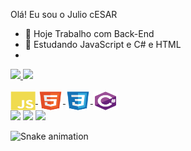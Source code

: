 Olá! Eu sou o Julio cESAR

- 🔭 Hoje Trabalho com Back-End
- 🌱 Estudando JavaScript e C# e HTML
- 
<div>
  <a href="https://github.com/JcesarSantos">
  <img height="180em" src="https://github-readme-stats.vercel.app/api?username=JcesarSantos&show_icons=true&theme=dark&include_all_commits=true&count_private=true"/>
  <img height="180em" src="https://github-readme-stats.vercel.app/api/top-langs/?username=JcesarSantos&layout=compact&langs_count=7&theme=dark"/>
</div>
    
<div style="display: inline_block"><br>
  <img align="center" alt="Julio-Js" height="30" width="40" src="https://raw.githubusercontent.com/devicons/devicon/master/icons/javascript/javascript-plain.svg">
  <img align="center" alt="Julio-HTML" height="30" width="40" src="https://raw.githubusercontent.com/devicons/devicon/master/icons/html5/html5-original.svg">
  <img align="center" alt="Julio-CSS" height="30" width="40" src="https://raw.githubusercontent.com/devicons/devicon/master/icons/css3/css3-original.svg">
  <img align="center" alt="Julio-Csharp" height="30" width="40" src="https://raw.githubusercontent.com/devicons/devicon/master/icons/csharp/csharp-original.svg">
</div>
  
<div> 
  <a href="https://www.instagram.com/js_cessar/" target="_blank"><img src="https://img.shields.io/badge/-Instagram-%23E4405F?style=for-the-badge&logo=instagram&logoColor=white"    target="_blank"></a>
  <a href = "mailto:jcesarsantos18@outlook.com"><img src="https://img.shields.io/badge/Microsoft_Outlook-0078D4?style=for-the-badge&logo=microsoft-outlook&logoColor=white"       target="_blank"></a>
  <a href="https://www.linkedin.com/in/julio-cesar-ab6565180/" target="_blank"><img src="https://img.shields.io/badge/-LinkedIn-%230077B5?style=for-the-badge&logo=linkedin&logoColor=white" target="_blank"></a> 
  
  ![Snake animation](https://github.com/JcesarSantos/JcesarSantos/blob/output/github-contribution-grid-snake.svg)

</div>
